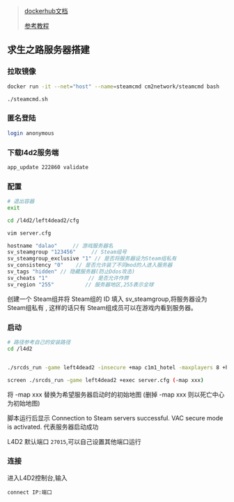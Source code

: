 <!--
 * @Description: 
 * @Version: 1.0
 * @Author: DaLao
 * @Email: dalao_li@163.com
 * @Date: 2022-01-11 09:35:26
 * @LastEditors: DaLao
 * @LastEditTime: 2022-07-04 21:38:36
-->

> [dockerhub文档](https://hub.docker.com/r/cm2network/squad/)
>  
> [参考教程](https://www.maxyang.world/ubuntu-l4d2-server/)


## 求生之路服务器搭建


### 拉取镜像

```sh
docker run -it --net="host" --name=steamcmd cm2network/steamcmd bash
```

```sh
./steamcmd.sh
```

### 匿名登陆

```sh
login anonymous
```

### 下载l4d2服务端

```sh
app_update 222860 validate
```

### 配置

```sh
# 退出容器
exit 

cd /l4d2/left4dead2/cfg

vim server.cfg
```

```c
hostname "dalao"     // 游戏服务器名
sv_steamgroup "123456"     // Steam组号
sv_steamgroup_exclusive "1" // 是否将服务器设为Steam组私有
sv_consistency "0"    // 是否允许装了不同mod的人进入服务器
sv_tags "hidden" // 隐藏服务器(防止Ddos攻击)
sv_cheats "1"             // 是否允许作弊
sv_region "255"          // 服务器地区,255表示全球
```

创建一个 Steam组并将 Steam组的 ID 填入 sv\_steamgroup,将服务器设为 Steam组私有 , 这样的话只有 Steam组成员可以在游戏内看到服务器。


### 启动

```sh
# 路径参考自己的安装路径  
cd /l4d2  


./srcds_run -game left4dead2 -insecure +map c1m1_hotel -maxplayers 8 +hostport 27015 -condebug  +exec server.cfg -nomaster

screen ./srcds_run -game left4dead2 +exec server.cfg (-map xxx)
```
将 -map xxx 替换为希望服务器启动时的初始地图 (删掉 -map xxx 则以死亡中心为初始地图)

脚本运行后显示 Connection to Steam servers successful. VAC secure mode is activated. 代表服务器启动成功

L4D2 默认端口 `27015`,可以自己设置其他端口运行


### 连接

进入L4D2控制台,输入

```
connect IP:端口
```
